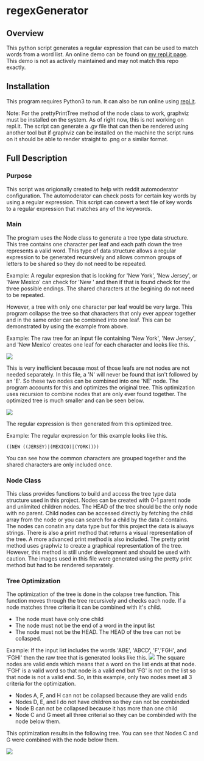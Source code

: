 # regexGenerator
## Overview
This python script generates a regular expression that can be used to match words from a word list.  An online demo can be found on [my repl.it page](https://repl.it/@jkoppp/RegExGenerator).  This demo is not as actively maintained and may not match this repo exactly.
## Installation
This program requires Python3 to run.  It can also be run online using [repl.it](repl.it.com).

Note: For the prettyPrintTree method of the node class to work, graphviz must be installed on the system.  As of right now, this is not working on repl.it.  The script can generate a .gv file that can then be rendered using another tool but if graphviz can be installed on the machine the script runs on it should be able to render straight to .png or a similar format.

## Full Description
### Purpose
This script was origionally created to help with reddit automoderator configuration.  The automoderator can check posts for certain key words by using a regular expression.  This script can convert a text file of key words to a regular expression that matches any of the keywords.
### Main
The program uses the Node class to generate a tree type data structure.  This tree contains one character per leaf and each path down the tree represents a valid word.  This type of data structure allows a regular expression to be generated recursively and allows common groups of letters to be shared so they do not need to be repeated.

Example: A regular expresion that is looking for 'New York', 'New Jersey', or 'New Mexico' can check for 'New ' and then if that is found check for the three possible endings.  The shared characters at the begining do not need to be repeated.

However, a tree with only one character per leaf would be very large.  This program collapse the tree so that characters that only ever appear together and in the same order can be combined into one leaf.  This can be demonstrated by using the example from above.

Example: The raw tree for an input file containing 'New York', 'New Jersey', and 'New Mexico' creates one leaf for each character and looks like this.

![](https://i.imgur.com/HnPMnz5.png)

This is very inefficient because most of those leafs are not nodes are not needed separately.  In this file, a 'N' will never be found that isn't followed by an 'E'.  So these two nodes can be combined into one 'NE' node.  The program accounts for this and optimizes the original tree.  This optimization uses recursion to combine nodes that are only ever found together.  The optimized tree is much smaller and can be seen below.

![](https://i.imgur.com/Su7fTPC.png)

The regular expression is then generated from this optimized tree.

Example:  The regular expression for this example looks like this.
````
((NEW ((JERSEY)|(MEXICO)|(YORK))))
````
You can see how the common characters are grouped together and the shared characters are only included once.

### Node Class
This class provides functions to build and access the tree type data structure used in this project.  Nodes can be created with 0-1 parent node and unlimited children nodes.  The HEAD of the tree should be the only node with no parent.  Child nodes can be accessed directly by fetching the child array from the node or you can search for a child by the data it contains.  The nodes can conatin any data type but for this project the data is always strings.  There is also a print method that returns a visual representation of the tree.  A more advanced print method is also included.  The pretty print method uses graphviz to create a graphical representation of the tree.  However, this method is still under development and should be used with caution.  The images used in this file were generated using the pretty print method but had to be rendered separately.

### Tree Optimization
The optimization of the tree is done in the colapse tree function.  This function moves through the tree recursively and checks each node.  If a node matches three criteria it can be combined with it's child.
+ The node must have only one child
+ The node must not be the end of a word in the input list
+ The node must not be the HEAD.  The HEAD of the tree can not be collasped.

Example: If the input list includes the words 'ABE', 'ABCD', 'F','FGH', and 'FGHI' then the raw tree that is generated looks like this.
![](https://i.imgur.com/xTATQvI.png)
The square nodes are valid ends which means that a word on the list ends at that node.  'FGH' is a valid word so that node is a valid end but 'FG' is not on the list so that node is not a valid end.  So, in this example, only two nodes meet all 3 criteria for the optimization.
+ Nodes A, F, and H can not be collapsed because they are valid ends
+ Nodes D, E, and I do not have children so they can not be combinded
+ Node B can not be collapsed because it has more than one child
+ Node C and G meet all three criterial so they can be combinded with the node below them.

This optimization results in the following tree. You can see that Nodes C and G were combined with the node below them.

![](https://i.imgur.com/w9cINfF.png)

